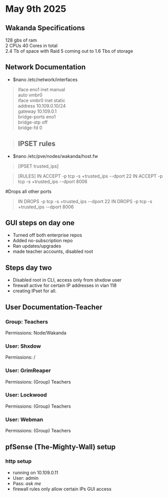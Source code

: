 # May 9th 2025

## Wakanda Specifications
128 gbs of ram \
2 CPUs 40 Cores in total \
2.4 Tb of space with Raid 5 coming out to 1.6 Tbs of storage

## Network Documentation
  - $nano /etc/network/interfaces

> iface eno1 inet manual \
> auto vmbr0 \
> iface vmbr0 inet static \
   > address 10.109.0.10/24 \
   > gateway 10.109.0.1 \
   > bridge-ports eno1 \
   > bridge-stp off \
   > bridge-fd 0

> ## IPSET rules
  - $nano /etc/pve/nodes/wakanda/host.fw

> [IPSET trusted_ips]

> [RULES]
> IN ACCEPT -p tcp -s +trusted_ips --dport 22
> IN ACCEPT -p tcp -s +trusted_ips --dport 8006

#Drops all other ports
>IN DROPS -p tcp -s +trusted_ips --dport 22
>IN DROPS -p tcp -s +trusted_ips --dport 8006

## GUI steps on day one
- Turned off both enterprise repos
- Added no-subscription repo
- Ran updates/upgrades
- made teacher accounts, disabled root

## Steps day two
- Disabled root in CLI, access only from shxdow user
- firewall active for certain IP addresses in vlan 118
- creating IPset for all.

## User Documentation-Teacher
### Group: Teachers
Permissions: Node/Wakanda
### User: Shxdow
Permissions: /
### User: GrimReaper
Permissions: (Group) Teachers
### User: Lockwood
Permissions: (Group) Teachers
### User: Webman
Permissions: (Group) Teachers

## pfSense (The-Mighty-Wall) setup
### http setup
- running on 10.109.0.11
- User: admin
- Pass: *ask me*
- firewall rules only allow certain IPs GUI access
  
